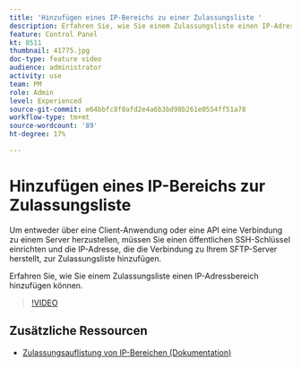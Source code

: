 ```yaml
---
title: 'Hinzufügen eines IP-Bereichs zu einer Zulassungsliste '
description: Erfahren Sie, wie Sie einem Zulassungsliste einen IP-Adressbereich hinzufügen können.
feature: Control Panel
kt: 8511
thumbnail: 41775.jpg
doc-type: feature video
audience: administrator
activity: use
team: PM
role: Admin
level: Experienced
source-git-commit: e64bbfc8f0afd2e4a6b3bd98b261e0554ff51a78
workflow-type: tm+mt
source-wordcount: '89'
ht-degree: 17%

---
```


# Hinzufügen eines IP-Bereichs zur Zulassungsliste

Um entweder über eine Client-Anwendung oder eine API eine Verbindung zu einem Server herzustellen, müssen Sie einen öffentlichen SSH-Schlüssel einrichten und die IP-Adresse, die die Verbindung zu Ihrem SFTP-Server herstellt, zur Zulassungsliste hinzufügen.

Erfahren Sie, wie Sie einem Zulassungsliste einen IP-Adressbereich hinzufügen können.

>[!VIDEO](https://video.tv.adobe.com/v/41775?quality=12)

## Zusätzliche Ressourcen

* [Zulassungsauflistung von IP-Bereichen (Dokumentation)](https://experienceleague.adobe.com/docs/control-panel/using/sftp-management/ip-range-allow-listing.html?lang=de)
